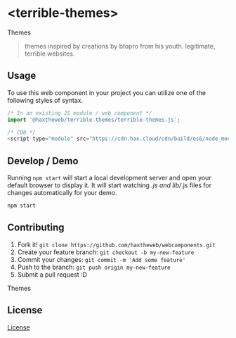 # &lt;terrible-themes&gt;

Themes
> themes inspired by creations by btopro from his youth. legitimate, terrible websites.

## Usage
To use this web component in your project you can utilize one of the following styles of syntax.

```js
/* In an existing JS module / web component */
import '@haxtheweb/terrible-themes/terrible-themes.js';

/* CDN */
<script type="module" src="https://cdn.hax.cloud/cdn/build/es6/node_modules/@haxtheweb/terrible-themes/terrible-themes.js"></script>
```

## Develop / Demo
Running `npm start` will start a local development server and open your default browser to display it. It will start watching *.js and lib/*.js files for changes automatically for your demo.
```bash
npm start
```


## Contributing

1. Fork it! `git clone https://github.com/haxtheweb/webcomponents.git`
2. Create your feature branch: `git checkout -b my-new-feature`
3. Commit your changes: `git commit -m 'Add some feature'`
4. Push to the branch: `git push origin my-new-feature`
5. Submit a pull request :D

Themes

## License
[ License](http://opensource.org/licenses/)